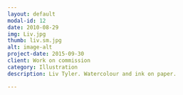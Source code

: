 ```yaml
---
layout: default
modal-id: 12
date: 2010-08-29
img: Liv.jpg
thumb: liv.sm.jpg
alt: image-alt
project-date: 2015-09-30
client: Work on commission
category: Illustration
description: Liv Tyler. Watercolour and ink on paper.

---
```

